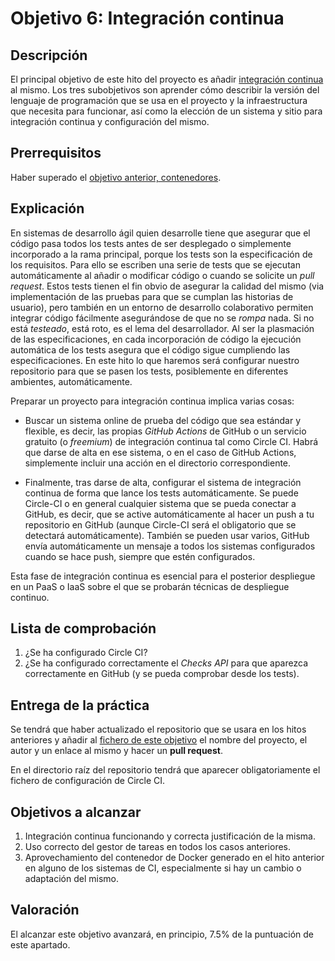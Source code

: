 # Objetivo 6: Integración continua

## Descripción

El principal objetivo de este hito del proyecto es añadir
[integración continua](http://jj.github.io/IV/documentos/temas/Integracion_continua)
al mismo. Los tres subobjetivos son aprender cómo describir la versión del
lenguaje de programación que se usa en el proyecto y la infraestructura que
necesita para funcionar, así como la elección de un sistema y sitio para
integración continua y configuración del mismo.

## Prerrequisitos

Haber superado el [objetivo anterior, contenedores](5.Docker.md).

## Explicación

En sistemas de desarrollo ágil quien desarrolle tiene que asegurar que
el código pasa todos los tests antes de ser desplegado o simplemente
incorporado a la rama principal, porque los tests son la especificación
de los requisitos. Para ello se escriben una serie de tests que se
ejecutan automáticamente al añadir o modificar código o cuando se
solicite un *pull request*. Estos tests tienen el fin obvio de
asegurar la calidad del mismo (via implementación de las pruebas para
que se cumplan las historias de usuario), pero también en un entorno de
desarrollo colaborativo permiten integrar código fácilmente
asegurándose de que no se *rompa* nada. Si no está *testeado*, está
roto, es el lema del desarrollador. Al ser la plasmación de las
especificaciones, en cada incorporación de código la ejecución
automática de los tests asegura que el código sigue cumpliendo las
especificaciones. En este hito lo que haremos será configurar nuestro
repositorio para que se pasen los tests, posiblemente en diferentes
ambientes, automáticamente.

Preparar un proyecto para integración continua implica varias cosas:

- Buscar un sistema online de prueba del código que sea estándar y
  flexible, es decir, las propias *GitHub Actions* de GitHub o un
  servicio gratuito (o *freemium*) de integración continua tal como
  Circle CI. Habrá que darse de alta en ese sistema, o en el caso de
  GitHub Actions, simplemente incluir una acción en el directorio
  correspondiente.

- Finalmente, tras darse de alta, configurar el sistema de integración continua
  de forma que lance los tests automáticamente. Se puede Circle-CI o en general
  cualquier sistema que se pueda conectar a GitHub, es decir, que se active
  automáticamente al hacer un push a tu repositorio en GitHub (aunque Circle-CI
  será el obligatorio que se detectará automáticamente).  También se pueden usar
  varios, GitHub envía automáticamente un mensaje a todos los sistemas
  configurados cuando se hace push, siempre que estén configurados.

Esta fase de integración continua es esencial para el posterior
despliegue en un PaaS o IaaS sobre el que se probarán técnicas de despliegue
continuo.

## Lista de comprobación

1. ¿Se ha configurado Circle CI?
2. ¿Se ha configurado correctamente el *Checks API* para que aparezca
   correctamente en GitHub (y se pueda comprobar desde los tests).

## Entrega de la práctica

Se tendrá que haber actualizado el repositorio que se usara en los hitos
anteriores y añadir al
[fichero de este objetivo](https://github.com/JJ/IV-21-22/blob/master/proyectos/objetivo-6.md)
el nombre del proyecto, el autor y un enlace al mismo y hacer un **pull
request**.

En el directorio raíz del repositorio tendrá que aparecer obligatoriamente el
fichero de configuración de Circle CI.

## Objetivos a alcanzar

1. Integración continua funcionando y correcta justificación
  de la misma.
2. Uso correcto del gestor de tareas en todos los casos
   anteriores.
3. Aprovechamiento del contenedor de Docker generado en el
   hito anterior en alguno de los sistemas de CI, especialmente si hay
   un cambio o adaptación del mismo.

## Valoración

El alcanzar este objetivo avanzará, en principio, 7.5% de la puntuación de este
apartado.
